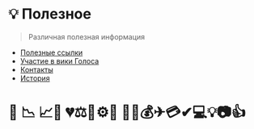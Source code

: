 # 💡 Полезное

> Различная полезная информация

* [Полезные ссылки](https://wiki.golos.io/useful_links.html)
* [Участие в вики Голоса](https://wiki.golos.io/uchastie-v-viki-golosa.html)
* [Контакты](https://wiki.golos.io/kontakti.html)
* [История](https://wiki.golos.io/istoriya.html)

# 💯  📉 📈🔪 💔⚖️🎯⚙️📘 🚀📌💰✈💳✔💻💡📷👍



